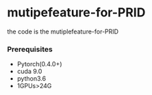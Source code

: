 # mutipefeature-for-PRID
the code is the mutiplefeature-for-PRID

### Prerequisites
* Pytorch(0.4.0+)
* cuda 9.0
* python3.6
* 1GPUs>24G
